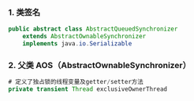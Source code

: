 ### 1. 类签名

```java
public abstract class AbstractQueuedSynchronizer
    extends AbstractOwnableSynchronizer
    implements java.io.Serializable
```

### 2. 父类 AOS（AbstractOwnableSynchronizer）

```java
# 定义了独占锁的线程变量及getter/setter方法
private transient Thread exclusiveOwnerThread
```

